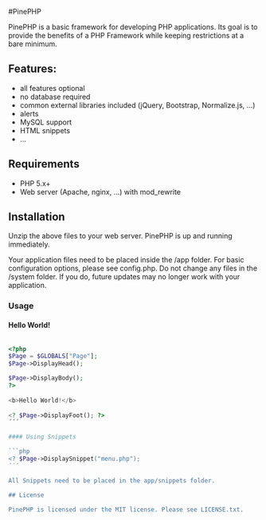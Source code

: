 #PinePHP

PinePHP is a basic framework for developing PHP applications. Its goal is to provide the benefits of a PHP Framework while keeping restrictions at a bare minimum.

## Features:

- all features optional 
- no database required
- common external libraries included (jQuery, Bootstrap, Normalize.js, ...)
- alerts
- MySQL support
- HTML snippets
- ...

## Requirements

- PHP 5.x+
- Web server (Apache, nginx, ...) with mod_rewrite

## Installation

Unzip the above files to your web server. PinePHP is up and running immediately.

Your application files need to be placed inside the /app folder. For basic configuration options, please see config.php. Do not change any files in the /system folder. If you do, future updates may no longer work with your application.

### Usage

#### Hello World!

```php

<?php
$Page = $GLOBALS["Page"]; 
$Page->DisplayHead();

$Page->DisplayBody();
?>
  
<b>Hello World!</b>
	
<? $Page->DisplayFoot(); ?>
´´´

#### Using Snippets

```php
<? $Page->DisplaySnippet("menu.php");
´´´

All Snippets need to be placed in the app/snippets folder.

## License

PinePHP is licensed under the MIT license. Please see LICENSE.txt.
